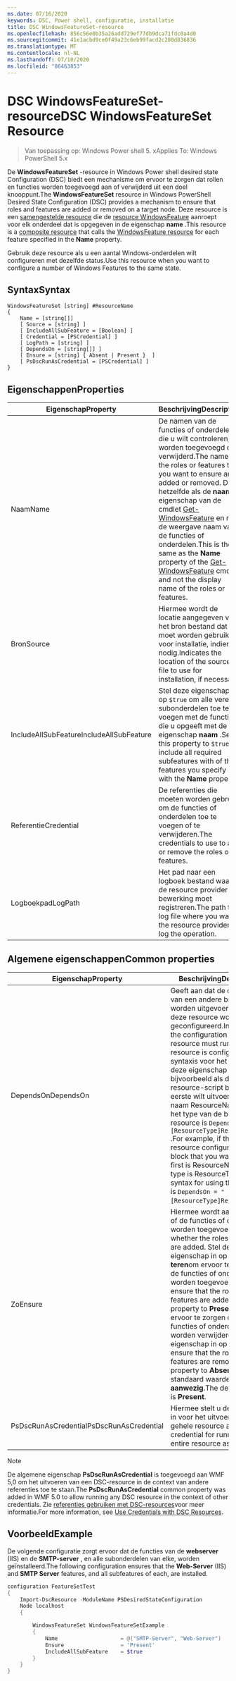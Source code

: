 ```yaml
---
ms.date: 07/16/2020
keywords: DSC, Power shell, configuratie, installatie
title: DSC WindowsFeatureSet-resource
ms.openlocfilehash: 856c56e0b35a26add729ef77db9dca71fdc0a4d0
ms.sourcegitcommit: 41e1acbd9ce0f49a23c6eb99facd2c280d836836
ms.translationtype: MT
ms.contentlocale: nl-NL
ms.lasthandoff: 07/18/2020
ms.locfileid: "86463853"
---
```

# <a name="dsc-windowsfeatureset-resource"></a><span data-ttu-id="aa1b4-103">DSC WindowsFeatureSet-resource</span><span class="sxs-lookup"><span data-stu-id="aa1b4-103">DSC WindowsFeatureSet Resource</span></span>

> <span data-ttu-id="aa1b4-104">Van toepassing op: Windows Power shell 5. x</span><span class="sxs-lookup"><span data-stu-id="aa1b4-104">Applies To: Windows PowerShell 5.x</span></span>

<span data-ttu-id="aa1b4-105">De **WindowsFeatureSet** -resource in Windows Power shell desired state Configuration (DSC) biedt een mechanisme om ervoor te zorgen dat rollen en functies worden toegevoegd aan of verwijderd uit een doel knooppunt.</span><span class="sxs-lookup"><span data-stu-id="aa1b4-105">The **WindowsFeatureSet** resource in Windows PowerShell Desired State Configuration (DSC) provides a mechanism to ensure that roles and features are added or removed on a target node.</span></span> <span data-ttu-id="aa1b4-106">Deze resource is een [samengestelde resource](../../../resources/authoringResourceComposite.md) die de [resource WindowsFeature](windowsfeatureResource.md) aanroept voor elk onderdeel dat is opgegeven in de eigenschap **name** .</span><span class="sxs-lookup"><span data-stu-id="aa1b4-106">This resource is a [composite resource](../../../resources/authoringResourceComposite.md) that calls the [WindowsFeature resource](windowsfeatureResource.md) for each feature specified in the **Name** property.</span></span>

<span data-ttu-id="aa1b4-107">Gebruik deze resource als u een aantal Windows-onderdelen wilt configureren met dezelfde status.</span><span class="sxs-lookup"><span data-stu-id="aa1b4-107">Use this resource when you want to configure a number of Windows Features to the same state.</span></span>

## <a name="syntax"></a><span data-ttu-id="aa1b4-108">Syntax</span><span class="sxs-lookup"><span data-stu-id="aa1b4-108">Syntax</span></span>

```Syntax
WindowsFeatureSet [string] #ResourceName
{
    Name = [string[]]
    [ Source = [string] ]
    [ IncludeAllSubFeature = [Boolean] ]
    [ Credential = [PSCredential] ]
    [ LogPath = [string] ]
    [ DependsOn = [string[]] ]
    [ Ensure = [string] { Absent | Present }  ]
    [ PsDscRunAsCredential = [PSCredential] ]
}
```

## <a name="properties"></a><span data-ttu-id="aa1b4-109">Eigenschappen</span><span class="sxs-lookup"><span data-stu-id="aa1b4-109">Properties</span></span>

|  <span data-ttu-id="aa1b4-110">Eigenschap</span><span class="sxs-lookup"><span data-stu-id="aa1b4-110">Property</span></span>  |  <span data-ttu-id="aa1b4-111">Beschrijving</span><span class="sxs-lookup"><span data-stu-id="aa1b4-111">Description</span></span>   |
|---|---|
|<span data-ttu-id="aa1b4-112">Naam</span><span class="sxs-lookup"><span data-stu-id="aa1b4-112">Name</span></span> |<span data-ttu-id="aa1b4-113">De namen van de functies of onderdelen die u wilt controleren, worden toegevoegd of verwijderd.</span><span class="sxs-lookup"><span data-stu-id="aa1b4-113">The names of the roles or features that you want to ensure are added or removed.</span></span> <span data-ttu-id="aa1b4-114">Dit is hetzelfde als de **naam** eigenschap van de cmdlet [Get-WindowsFeature](/powershell/module/servermanager/get-windowsfeature?view=winserver2012r2-ps) en niet de weergave naam van de functies of onderdelen.</span><span class="sxs-lookup"><span data-stu-id="aa1b4-114">This is the same as the **Name** property of the [Get-WindowsFeature](/powershell/module/servermanager/get-windowsfeature?view=winserver2012r2-ps) cmdlet, and not the display name of the roles or features.</span></span> |
|<span data-ttu-id="aa1b4-115">Bron</span><span class="sxs-lookup"><span data-stu-id="aa1b4-115">Source</span></span> |<span data-ttu-id="aa1b4-116">Hiermee wordt de locatie aangegeven van het bron bestand dat moet worden gebruikt voor installatie, indien nodig.</span><span class="sxs-lookup"><span data-stu-id="aa1b4-116">Indicates the location of the source file to use for installation, if necessary.</span></span> |
|<span data-ttu-id="aa1b4-117">IncludeAllSubFeature</span><span class="sxs-lookup"><span data-stu-id="aa1b4-117">IncludeAllSubFeature</span></span> |<span data-ttu-id="aa1b4-118">Stel deze eigenschap in op `$true` om alle vereiste subonderdelen toe te voegen met de functies die u opgeeft met de eigenschap **naam** .</span><span class="sxs-lookup"><span data-stu-id="aa1b4-118">Set this property to `$true` to include all required subfeatures with of the features you specify with the **Name** property.</span></span> |
|<span data-ttu-id="aa1b4-119">Referentie</span><span class="sxs-lookup"><span data-stu-id="aa1b4-119">Credential</span></span> |<span data-ttu-id="aa1b4-120">De referenties die moeten worden gebruikt om de functies of onderdelen toe te voegen of te verwijderen.</span><span class="sxs-lookup"><span data-stu-id="aa1b4-120">The credentials to use to add or remove the roles or features.</span></span> |
|<span data-ttu-id="aa1b4-121">Logboekpad</span><span class="sxs-lookup"><span data-stu-id="aa1b4-121">LogPath</span></span> |<span data-ttu-id="aa1b4-122">Het pad naar een logboek bestand waar de resource provider de bewerking moet registreren.</span><span class="sxs-lookup"><span data-stu-id="aa1b4-122">The path to a log file where you want the resource provider to log the operation.</span></span> |

## <a name="common-properties"></a><span data-ttu-id="aa1b4-123">Algemene eigenschappen</span><span class="sxs-lookup"><span data-stu-id="aa1b4-123">Common properties</span></span>

|<span data-ttu-id="aa1b4-124">Eigenschap</span><span class="sxs-lookup"><span data-stu-id="aa1b4-124">Property</span></span> |<span data-ttu-id="aa1b4-125">Beschrijving</span><span class="sxs-lookup"><span data-stu-id="aa1b4-125">Description</span></span> |
|---|---|
|<span data-ttu-id="aa1b4-126">DependsOn</span><span class="sxs-lookup"><span data-stu-id="aa1b4-126">DependsOn</span></span> |<span data-ttu-id="aa1b4-127">Geeft aan dat de configuratie van een andere bron moet worden uitgevoerd voordat deze resource wordt geconfigureerd.</span><span class="sxs-lookup"><span data-stu-id="aa1b4-127">Indicates that the configuration of another resource must run before this resource is configured.</span></span> <span data-ttu-id="aa1b4-128">De syntaxis voor het gebruik van deze eigenschap is bijvoorbeeld als de ID van het resource-script blok dat u als eerste wilt uitvoeren, de naam ResourceName is en het type van de bron resource is `DependsOn = "[ResourceType]ResourceName"` .</span><span class="sxs-lookup"><span data-stu-id="aa1b4-128">For example, if the ID of the resource configuration script block that you want to run first is ResourceName and its type is ResourceType, the syntax for using this property is `DependsOn = "[ResourceType]ResourceName"`.</span></span> |
|<span data-ttu-id="aa1b4-129">Zo</span><span class="sxs-lookup"><span data-stu-id="aa1b4-129">Ensure</span></span> |<span data-ttu-id="aa1b4-130">Hiermee wordt aangegeven of de functies of onderdelen worden toegevoegd.</span><span class="sxs-lookup"><span data-stu-id="aa1b4-130">Indicates whether the roles or features are added.</span></span> <span data-ttu-id="aa1b4-131">Stel deze eigenschap in op **presen teren**om ervoor te zorgen dat de functies of onderdelen worden toegevoegd.</span><span class="sxs-lookup"><span data-stu-id="aa1b4-131">To ensure that the roles or features are added, set this property to **Present**.</span></span> <span data-ttu-id="aa1b4-132">Om ervoor te zorgen dat de functies of onderdelen worden verwijderd, stelt u de eigenschap in op **afwezig**.</span><span class="sxs-lookup"><span data-stu-id="aa1b4-132">To ensure that the roles or features are removed, set the property to **Absent**.</span></span> <span data-ttu-id="aa1b4-133">De standaard waarde is **aanwezig**.</span><span class="sxs-lookup"><span data-stu-id="aa1b4-133">The default value is **Present**.</span></span> |
|<span data-ttu-id="aa1b4-134">PsDscRunAsCredential</span><span class="sxs-lookup"><span data-stu-id="aa1b4-134">PsDscRunAsCredential</span></span> |<span data-ttu-id="aa1b4-135">Hiermee stelt u de referentie in voor het uitvoeren van de gehele resource als.</span><span class="sxs-lookup"><span data-stu-id="aa1b4-135">Sets the credential for running the entire resource as.</span></span> |

> [!NOTE]
> <span data-ttu-id="aa1b4-136">De algemene eigenschap **PsDscRunAsCredential** is toegevoegd aan WMF 5,0 om het uitvoeren van een DSC-resource in de context van andere referenties toe te staan.</span><span class="sxs-lookup"><span data-stu-id="aa1b4-136">The **PsDscRunAsCredential** common property was added in WMF 5.0 to allow running any DSC resource in the context of other credentials.</span></span> <span data-ttu-id="aa1b4-137">Zie [referenties gebruiken met DSC-resources](../../../configurations/runasuser.md)voor meer informatie.</span><span class="sxs-lookup"><span data-stu-id="aa1b4-137">For more information, see [Use Credentials with DSC Resources](../../../configurations/runasuser.md).</span></span>

## <a name="example"></a><span data-ttu-id="aa1b4-138">Voorbeeld</span><span class="sxs-lookup"><span data-stu-id="aa1b4-138">Example</span></span>

<span data-ttu-id="aa1b4-139">De volgende configuratie zorgt ervoor dat de functies van de **webserver** (IIS) en de **SMTP-server** , en alle subonderdelen van elke, worden geïnstalleerd.</span><span class="sxs-lookup"><span data-stu-id="aa1b4-139">The following configuration ensures that the **Web-Server** (IIS) and **SMTP Server** features, and all subfeatures of each, are installed.</span></span>

```powershell
configuration FeatureSetTest
{
    Import-DscResource -ModuleName PSDesiredStateConfiguration
    Node localhost
    {

        WindowsFeatureSet WindowsFeatureSetExample
        {
            Name                    = @("SMTP-Server", "Web-Server")
            Ensure                  = 'Present'
            IncludeAllSubFeature    = $true
        }
    }
}
```
